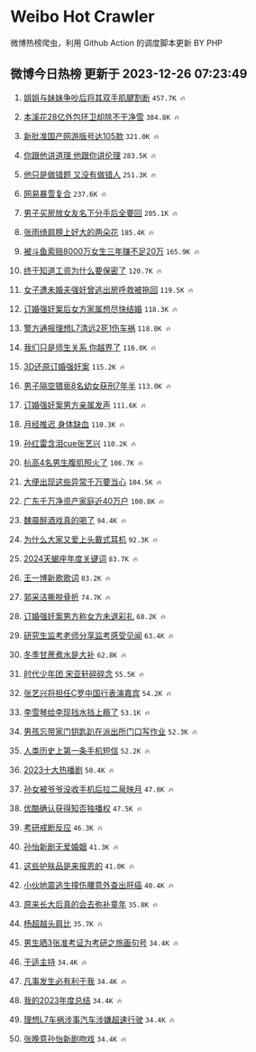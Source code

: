 # Weibo Hot Crawler 



微博热榜爬虫，利用 Github Action 的调度脚本更新 BY PHP 


## 微博今日热榜 更新于 2023-12-26 07:23:49 
1. [姐姐与妹妹争吵后将其双手肌腱割断](https://s.weibo.com/weibo?q=%23%E5%A7%90%E5%A7%90%E4%B8%8E%E5%A6%B9%E5%A6%B9%E4%BA%89%E5%90%B5%E5%90%8E%E5%B0%86%E5%85%B6%E5%8F%8C%E6%89%8B%E8%82%8C%E8%85%B1%E5%89%B2%E6%96%AD%23&t=31&band_rank=1&Refer=top) `457.7K 🔥` 

1. [本溪花28亿外包环卫却除不干净雪](https://s.weibo.com/weibo?q=%23%E6%9C%AC%E6%BA%AA%E8%8A%B128%E4%BA%BF%E5%A4%96%E5%8C%85%E7%8E%AF%E5%8D%AB%E5%8D%B4%E9%99%A4%E4%B8%8D%E5%B9%B2%E5%87%80%E9%9B%AA%23&t=31&band_rank=2&Refer=top) `384.8K 🔥` 

1. [新批准国产网游版号达105款](https://s.weibo.com/weibo?q=%23%E6%96%B0%E6%89%B9%E5%87%86%E5%9B%BD%E4%BA%A7%E7%BD%91%E6%B8%B8%E7%89%88%E5%8F%B7%E8%BE%BE105%E6%AC%BE%23&t=31&band_rank=3&Refer=top) `321.0K 🔥` 

1. [你跟他讲道理 他跟你讲伦理](https://s.weibo.com/weibo?q=%E4%BD%A0%E8%B7%9F%E4%BB%96%E8%AE%B2%E9%81%93%E7%90%86%20%E4%BB%96%E8%B7%9F%E4%BD%A0%E8%AE%B2%E4%BC%A6%E7%90%86&t=31&band_rank=4&Refer=top) `283.5K 🔥` 

1. [他只是做错题 又没有做错人](https://s.weibo.com/weibo?q=%E4%BB%96%E5%8F%AA%E6%98%AF%E5%81%9A%E9%94%99%E9%A2%98%20%E5%8F%88%E6%B2%A1%E6%9C%89%E5%81%9A%E9%94%99%E4%BA%BA&t=31&band_rank=5&Refer=top) `251.3K 🔥` 

1. [网易暴雪复合](https://s.weibo.com/weibo?q=%23%E7%BD%91%E6%98%93%E6%9A%B4%E9%9B%AA%E5%A4%8D%E5%90%88%23&t=31&band_rank=6&Refer=top) `237.6K 🔥` 

1. [男子买房放女友名下分手后全要回](https://s.weibo.com/weibo?q=%23%E7%94%B7%E5%AD%90%E4%B9%B0%E6%88%BF%E6%94%BE%E5%A5%B3%E5%8F%8B%E5%90%8D%E4%B8%8B%E5%88%86%E6%89%8B%E5%90%8E%E5%85%A8%E8%A6%81%E5%9B%9E%23&t=31&band_rank=7&Refer=top) `205.1K 🔥` 

1. [张雨绮肩膀上好大的两朵花](https://s.weibo.com/weibo?q=%23%E5%BC%A0%E9%9B%A8%E7%BB%AE%E8%82%A9%E8%86%80%E4%B8%8A%E5%A5%BD%E5%A4%A7%E7%9A%84%E4%B8%A4%E6%9C%B5%E8%8A%B1%23&t=31&band_rank=8&Refer=top) `185.4K 🔥` 

1. [被斗鱼索赔8000万女生三年赚不足20万](https://s.weibo.com/weibo?q=%23%E8%A2%AB%E6%96%97%E9%B1%BC%E7%B4%A2%E8%B5%948000%E4%B8%87%E5%A5%B3%E7%94%9F%E4%B8%89%E5%B9%B4%E8%B5%9A%E4%B8%8D%E8%B6%B320%E4%B8%87%23&t=31&band_rank=9&Refer=top) `165.9K 🔥` 

1. [终于知道工资为什么要保密了](https://s.weibo.com/weibo?q=%E7%BB%88%E4%BA%8E%E7%9F%A5%E9%81%93%E5%B7%A5%E8%B5%84%E4%B8%BA%E4%BB%80%E4%B9%88%E8%A6%81%E4%BF%9D%E5%AF%86%E4%BA%86&t=31&band_rank=10&Refer=top) `120.7K 🔥` 

1. [女子遭未婚夫强奸曾逃出房呼救被拖回](https://s.weibo.com/weibo?q=%23%E5%A5%B3%E5%AD%90%E9%81%AD%E6%9C%AA%E5%A9%9A%E5%A4%AB%E5%BC%BA%E5%A5%B8%E6%9B%BE%E9%80%83%E5%87%BA%E6%88%BF%E5%91%BC%E6%95%91%E8%A2%AB%E6%8B%96%E5%9B%9E%23&t=31&band_rank=11&Refer=top) `119.5K 🔥` 

1. [订婚强奸案后女方家属想尽快结婚](https://s.weibo.com/weibo?q=%23%E8%AE%A2%E5%A9%9A%E5%BC%BA%E5%A5%B8%E6%A1%88%E5%90%8E%E5%A5%B3%E6%96%B9%E5%AE%B6%E5%B1%9E%E6%83%B3%E5%B0%BD%E5%BF%AB%E7%BB%93%E5%A9%9A%23&t=31&band_rank=12&Refer=top) `118.3K 🔥` 

1. [警方通报理想L7清远2死1伤车祸](https://s.weibo.com/weibo?q=%23%E8%AD%A6%E6%96%B9%E9%80%9A%E6%8A%A5%E7%90%86%E6%83%B3L7%E6%B8%85%E8%BF%9C2%E6%AD%BB1%E4%BC%A4%E8%BD%A6%E7%A5%B8%23&t=31&band_rank=13&Refer=top) `118.0K 🔥` 

1. [我们只是师生关系 你越界了](https://s.weibo.com/weibo?q=%E6%88%91%E4%BB%AC%E5%8F%AA%E6%98%AF%E5%B8%88%E7%94%9F%E5%85%B3%E7%B3%BB%20%E4%BD%A0%E8%B6%8A%E7%95%8C%E4%BA%86&t=31&band_rank=14&Refer=top) `116.0K 🔥` 

1. [3D还原订婚强奸案](https://s.weibo.com/weibo?q=%233D%E8%BF%98%E5%8E%9F%E8%AE%A2%E5%A9%9A%E5%BC%BA%E5%A5%B8%E6%A1%88%23&t=31&band_rank=15&Refer=top) `115.2K 🔥` 

1. [男子隔空猥亵8名幼女获刑7年半](https://s.weibo.com/weibo?q=%23%E7%94%B7%E5%AD%90%E9%9A%94%E7%A9%BA%E7%8C%A5%E4%BA%B58%E5%90%8D%E5%B9%BC%E5%A5%B3%E8%8E%B7%E5%88%917%E5%B9%B4%E5%8D%8A%23&t=31&band_rank=16&Refer=top) `113.0K 🔥` 

1. [订婚强奸案男方亲属发声](https://s.weibo.com/weibo?q=%23%E8%AE%A2%E5%A9%9A%E5%BC%BA%E5%A5%B8%E6%A1%88%E7%94%B7%E6%96%B9%E4%BA%B2%E5%B1%9E%E5%8F%91%E5%A3%B0%23&t=31&band_rank=17&Refer=top) `111.6K 🔥` 

1. [月经推迟 身体缺血](https://s.weibo.com/weibo?q=%E6%9C%88%E7%BB%8F%E6%8E%A8%E8%BF%9F%20%E8%BA%AB%E4%BD%93%E7%BC%BA%E8%A1%80&t=31&band_rank=18&Refer=top) `110.3K 🔥` 

1. [孙红雷含泪cue张艺兴](https://s.weibo.com/weibo?q=%23%E5%AD%99%E7%BA%A2%E9%9B%B7%E5%90%AB%E6%B3%AAcue%E5%BC%A0%E8%89%BA%E5%85%B4%23&t=31&band_rank=19&Refer=top) `110.2K 🔥` 

1. [杭高4名男生腹肌照火了](https://s.weibo.com/weibo?q=%23%E6%9D%AD%E9%AB%984%E5%90%8D%E7%94%B7%E7%94%9F%E8%85%B9%E8%82%8C%E7%85%A7%E7%81%AB%E4%BA%86%23&t=31&band_rank=20&Refer=top) `106.7K 🔥` 

1. [大便出现这些异常千万要当心](https://s.weibo.com/weibo?q=%23%E5%A4%A7%E4%BE%BF%E5%87%BA%E7%8E%B0%E8%BF%99%E4%BA%9B%E5%BC%82%E5%B8%B8%E5%8D%83%E4%B8%87%E8%A6%81%E5%BD%93%E5%BF%83%23&t=31&band_rank=21&Refer=top) `104.5K 🔥` 

1. [广东千万净资产家庭近40万户](https://s.weibo.com/weibo?q=%23%E5%B9%BF%E4%B8%9C%E5%8D%83%E4%B8%87%E5%87%80%E8%B5%84%E4%BA%A7%E5%AE%B6%E5%BA%AD%E8%BF%9140%E4%B8%87%E6%88%B7%23&t=31&band_rank=22&Refer=top) `100.8K 🔥` 

1. [魏晨醉酒戏真的喝了](https://s.weibo.com/weibo?q=%23%E9%AD%8F%E6%99%A8%E9%86%89%E9%85%92%E6%88%8F%E7%9C%9F%E7%9A%84%E5%96%9D%E4%BA%86%23&t=31&band_rank=23&Refer=top) `94.4K 🔥` 

1. [为什么大家又爱上头戴式耳机](https://s.weibo.com/weibo?q=%E4%B8%BA%E4%BB%80%E4%B9%88%E5%A4%A7%E5%AE%B6%E5%8F%88%E7%88%B1%E4%B8%8A%E5%A4%B4%E6%88%B4%E5%BC%8F%E8%80%B3%E6%9C%BA&t=31&band_rank=24&Refer=top) `92.3K 🔥` 

1. [2024天蝎座年度关键词](https://s.weibo.com/weibo?q=2024%E5%A4%A9%E8%9D%8E%E5%BA%A7%E5%B9%B4%E5%BA%A6%E5%85%B3%E9%94%AE%E8%AF%8D&t=31&band_rank=25&Refer=top) `83.7K 🔥` 

1. [王一博新歌歌词](https://s.weibo.com/weibo?q=%23%E7%8E%8B%E4%B8%80%E5%8D%9A%E6%96%B0%E6%AD%8C%E6%AD%8C%E8%AF%8D%23&t=31&band_rank=26&Refer=top) `83.2K 🔥` 

1. [郭采洁撕脱骨折](https://s.weibo.com/weibo?q=%23%E9%83%AD%E9%87%87%E6%B4%81%E6%92%95%E8%84%B1%E9%AA%A8%E6%8A%98%23&t=31&band_rank=27&Refer=top) `74.7K 🔥` 

1. [订婚强奸案男方称女方未退彩礼](https://s.weibo.com/weibo?q=%23%E8%AE%A2%E5%A9%9A%E5%BC%BA%E5%A5%B8%E6%A1%88%E7%94%B7%E6%96%B9%E7%A7%B0%E5%A5%B3%E6%96%B9%E6%9C%AA%E9%80%80%E5%BD%A9%E7%A4%BC%23&t=31&band_rank=28&Refer=top) `68.2K 🔥` 

1. [研究生监考老师分享监考感受见闻](https://s.weibo.com/weibo?q=%23%E7%A0%94%E7%A9%B6%E7%94%9F%E7%9B%91%E8%80%83%E8%80%81%E5%B8%88%E5%88%86%E4%BA%AB%E7%9B%91%E8%80%83%E6%84%9F%E5%8F%97%E8%A7%81%E9%97%BB%23&t=31&band_rank=29&Refer=top) `63.4K 🔥` 

1. [冬季甘蔗煮水是大补](https://s.weibo.com/weibo?q=%E5%86%AC%E5%AD%A3%E7%94%98%E8%94%97%E7%85%AE%E6%B0%B4%E6%98%AF%E5%A4%A7%E8%A1%A5&t=31&band_rank=30&Refer=top) `62.8K 🔥` 

1. [时代少年团 宋亚轩碎碎念](https://s.weibo.com/weibo?q=%E6%97%B6%E4%BB%A3%E5%B0%91%E5%B9%B4%E5%9B%A2%20%E5%AE%8B%E4%BA%9A%E8%BD%A9%E7%A2%8E%E7%A2%8E%E5%BF%B5&t=31&band_rank=31&Refer=top) `55.5K 🔥` 

1. [张艺兴将担任C罗中国行表演嘉宾](https://s.weibo.com/weibo?q=%23%E5%BC%A0%E8%89%BA%E5%85%B4%E5%B0%86%E6%8B%85%E4%BB%BBC%E7%BD%97%E4%B8%AD%E5%9B%BD%E8%A1%8C%E8%A1%A8%E6%BC%94%E5%98%89%E5%AE%BE%23&t=31&band_rank=32&Refer=top) `54.2K 🔥` 

1. [李雪琴给李现挡水挡上瘾了](https://s.weibo.com/weibo?q=%23%E6%9D%8E%E9%9B%AA%E7%90%B4%E7%BB%99%E6%9D%8E%E7%8E%B0%E6%8C%A1%E6%B0%B4%E6%8C%A1%E4%B8%8A%E7%98%BE%E4%BA%86%23&t=31&band_rank=33&Refer=top) `53.1K 🔥` 

1. [男孩忘带家门钥匙趴在派出所门口写作业](https://s.weibo.com/weibo?q=%23%E7%94%B7%E5%AD%A9%E5%BF%98%E5%B8%A6%E5%AE%B6%E9%97%A8%E9%92%A5%E5%8C%99%E8%B6%B4%E5%9C%A8%E6%B4%BE%E5%87%BA%E6%89%80%E9%97%A8%E5%8F%A3%E5%86%99%E4%BD%9C%E4%B8%9A%23&t=31&band_rank=34&Refer=top) `52.3K 🔥` 

1. [人类历史上第一条手机短信](https://s.weibo.com/weibo?q=%E4%BA%BA%E7%B1%BB%E5%8E%86%E5%8F%B2%E4%B8%8A%E7%AC%AC%E4%B8%80%E6%9D%A1%E6%89%8B%E6%9C%BA%E7%9F%AD%E4%BF%A1&t=31&band_rank=35&Refer=top) `52.2K 🔥` 

1. [2023十大热播剧](https://s.weibo.com/weibo?q=%232023%E5%8D%81%E5%A4%A7%E7%83%AD%E6%92%AD%E5%89%A7%23&t=31&band_rank=36&Refer=top) `50.4K 🔥` 

1. [孙女被爷爷没收手机后拉二泉映月](https://s.weibo.com/weibo?q=%E5%AD%99%E5%A5%B3%E8%A2%AB%E7%88%B7%E7%88%B7%E6%B2%A1%E6%94%B6%E6%89%8B%E6%9C%BA%E5%90%8E%E6%8B%89%E4%BA%8C%E6%B3%89%E6%98%A0%E6%9C%88&t=31&band_rank=37&Refer=top) `47.8K 🔥` 

1. [优酷确认获得知否独播权](https://s.weibo.com/weibo?q=%23%E4%BC%98%E9%85%B7%E7%A1%AE%E8%AE%A4%E8%8E%B7%E5%BE%97%E7%9F%A5%E5%90%A6%E7%8B%AC%E6%92%AD%E6%9D%83%23&t=31&band_rank=38&Refer=top) `47.5K 🔥` 

1. [考研戒断反应](https://s.weibo.com/weibo?q=%E8%80%83%E7%A0%94%E6%88%92%E6%96%AD%E5%8F%8D%E5%BA%94&t=31&band_rank=39&Refer=top) `46.3K 🔥` 

1. [孙怡新剧无爱婚姻](https://s.weibo.com/weibo?q=%23%E5%AD%99%E6%80%A1%E6%96%B0%E5%89%A7%E6%97%A0%E7%88%B1%E5%A9%9A%E5%A7%BB%23&t=31&band_rank=40&Refer=top) `41.3K 🔥` 

1. [这些护肤品是来报恩的](https://s.weibo.com/weibo?q=%23%E8%BF%99%E4%BA%9B%E6%8A%A4%E8%82%A4%E5%93%81%E6%98%AF%E6%9D%A5%E6%8A%A5%E6%81%A9%E7%9A%84%23&t=31&band_rank=41&Refer=top) `41.0K 🔥` 

1. [小伙地震逃生撞伤腰意外查出肝癌](https://s.weibo.com/weibo?q=%23%E5%B0%8F%E4%BC%99%E5%9C%B0%E9%9C%87%E9%80%83%E7%94%9F%E6%92%9E%E4%BC%A4%E8%85%B0%E6%84%8F%E5%A4%96%E6%9F%A5%E5%87%BA%E8%82%9D%E7%99%8C%23&t=31&band_rank=42&Refer=top) `40.4K 🔥` 

1. [原来长大后真的会去弥补童年](https://s.weibo.com/weibo?q=%23%E5%8E%9F%E6%9D%A5%E9%95%BF%E5%A4%A7%E5%90%8E%E7%9C%9F%E7%9A%84%E4%BC%9A%E5%8E%BB%E5%BC%A5%E8%A1%A5%E7%AB%A5%E5%B9%B4%23&t=31&band_rank=43&Refer=top) `35.8K 🔥` 

1. [杨超越头肩比](https://s.weibo.com/weibo?q=%23%E6%9D%A8%E8%B6%85%E8%B6%8A%E5%A4%B4%E8%82%A9%E6%AF%94%23&t=31&band_rank=44&Refer=top) `35.7K 🔥` 

1. [男生晒3张准考证为考研之旅画句号](https://s.weibo.com/weibo?q=%23%E7%94%B7%E7%94%9F%E6%99%923%E5%BC%A0%E5%87%86%E8%80%83%E8%AF%81%E4%B8%BA%E8%80%83%E7%A0%94%E4%B9%8B%E6%97%85%E7%94%BB%E5%8F%A5%E5%8F%B7%23&t=31&band_rank=45&Refer=top) `34.4K 🔥` 

1. [于适主持](https://s.weibo.com/weibo?q=%E4%BA%8E%E9%80%82%E4%B8%BB%E6%8C%81&t=31&band_rank=46&Refer=top) `34.4K 🔥` 

1. [凡事发生必有利于我](https://s.weibo.com/weibo?q=%E5%87%A1%E4%BA%8B%E5%8F%91%E7%94%9F%E5%BF%85%E6%9C%89%E5%88%A9%E4%BA%8E%E6%88%91&t=31&band_rank=47&Refer=top) `34.4K 🔥` 

1. [我的2023年度总结](https://s.weibo.com/weibo?q=%E6%88%91%E7%9A%842023%E5%B9%B4%E5%BA%A6%E6%80%BB%E7%BB%93&t=31&band_rank=48&Refer=top) `34.4K 🔥` 

1. [理想L7车祸涉事汽车涉嫌超速行驶](https://s.weibo.com/weibo?q=%23%E7%90%86%E6%83%B3L7%E8%BD%A6%E7%A5%B8%E6%B6%89%E4%BA%8B%E6%B1%BD%E8%BD%A6%E6%B6%89%E5%AB%8C%E8%B6%85%E9%80%9F%E8%A1%8C%E9%A9%B6%23&t=31&band_rank=49&Refer=top) `34.4K 🔥` 

1. [张晚意孙怡新剧吻戏](https://s.weibo.com/weibo?q=%23%E5%BC%A0%E6%99%9A%E6%84%8F%E5%AD%99%E6%80%A1%E6%96%B0%E5%89%A7%E5%90%BB%E6%88%8F%23&t=31&band_rank=50&Refer=top) `34.4K 🔥` 

